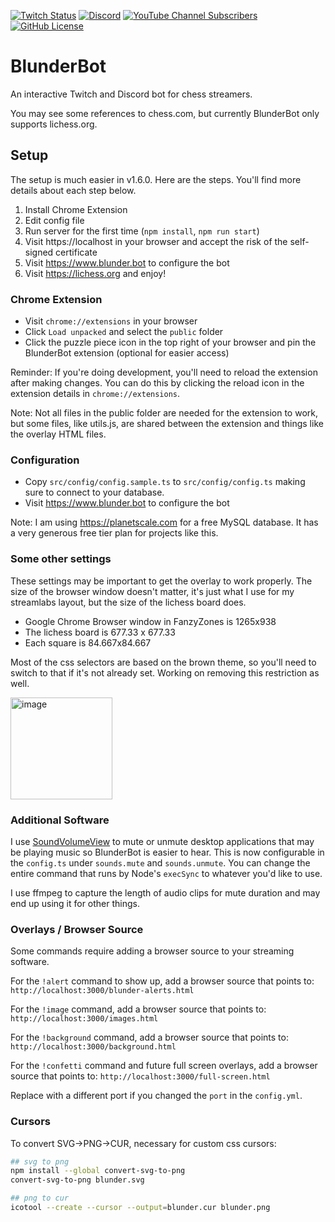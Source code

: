 [![Twitch Status](https://img.shields.io/twitch/status/NateBrady23)](https://twitch.tv/NateBrady23)
[![Discord](https://img.shields.io/discord/833463969027981332?label=Discord&logo=discord&style=flat)](https://discord.gg/MfsRvaMeqU)
[![YouTube Channel Subscribers](https://img.shields.io/youtube/channel/subscribers/UCNmr4iM5RfHc8L_DfIIb_ow)](https://youtube.com/@natebrady)
[![GitHub License](https://img.shields.io/github/license/NateBrady23/blunderbot)](https://github.com/NateBrady23/blunderbot/blob/main/LICENSE)

# BlunderBot

An interactive Twitch and Discord bot for chess streamers.

You may see some references to chess.com, but currently BlunderBot only supports lichess.org.

## Setup

The setup is much easier in v1.6.0. Here are the steps. You'll find more details about each step below.

1. Install Chrome Extension
2. Edit config file
3. Run server for the first time (`npm install`, `npm run start`)
4. Visit https://localhost in your browser and accept the risk of the self-signed certificate
5. Visit https://www.blunder.bot to configure the bot
6. Visit https://lichess.org and enjoy!

### Chrome Extension

- Visit `chrome://extensions` in your browser
- Click `Load unpacked` and select the `public` folder
- Click the puzzle piece icon in the top right of your browser and pin the BlunderBot extension (optional for easier access)

Reminder: If you're doing development, you'll need to reload the extension after making changes. You can do this by clicking the reload icon in the extension details in `chrome://extensions`.

Note: Not all files in the public folder are needed for the extension to work, but some files, like utils.js, are shared between the extension and things like the overlay HTML files.

### Configuration

- Copy `src/config/config.sample.ts` to `src/config/config.ts` making sure to connect to your database.
- Visit https://www.blunder.bot to configure the bot

Note: I am using https://planetscale.com for a free MySQL database. It has a very generous free tier plan for projects like this.

### Some other settings

These settings may be important to get the overlay to work properly. The size of the browser window doesn't matter, it's just what I use for my streamlabs layout, but the size of the lichess board does.

- Google Chrome Browser window in FanzyZones is 1265x938
- The lichess board is 677.33 x 677.33
- Each square is 84.667x84.667

Most of the css selectors are based on the brown theme, so you'll need to switch to that if it's not already set. Working on removing this restriction as well.

<img width="163" alt="image" src="https://github.com/NateBrady23/blunderbot/assets/1304934/7a712ef0-4654-425c-b37e-4dddb1de64e2">

### Additional Software

I use [SoundVolumeView](https://www.nirsoft.net/utils/sound_volume_view.html) to mute or unmute desktop applications that may be playing music so BlunderBot is easier to hear. This is now configurable in the `config.ts` under `sounds.mute` and `sounds.unmute`. You can change the entire command that runs by Node's `execSync` to whatever you'd like to use.

I use ffmpeg to capture the length of audio clips for mute duration and may end up using it for other things.

### Overlays / Browser Source

Some commands require adding a browser source to your streaming software.

For the `!alert` command to show up, add a browser source that points to: `http://localhost:3000/blunder-alerts.html`

For the `!image` command, add a browser source that points to: `http://localhost:3000/images.html`

For the `!background` command, add a browser source that points to: `http://localhost:3000/background.html`

For the `!confetti` command and future full screen overlays, add a browser source that points to: `http://localhost:3000/full-screen.html`

Replace with a different port if you changed the `port` in the `config.yml`.

### Cursors

To convert SVG->PNG->CUR, necessary for custom css cursors:

```bash
## svg to png
npm install --global convert-svg-to-png
convert-svg-to-png blunder.svg

## png to cur
icotool --create --cursor --output=blunder.cur blunder.png
```
